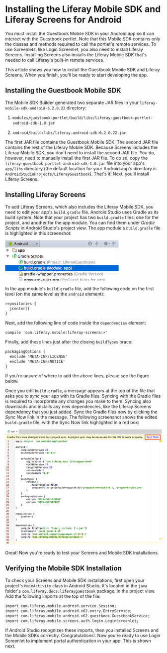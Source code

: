 # Installing the Liferay Mobile SDK and Liferay Screens for Android

You must install the Guestbook Mobile SDK in your Android app so it can interact 
with the Guestbook portlet. Note that this Mobile SDK contains only the classes 
and methods required to call the portlet's remote services. To use Screenlets, 
like Login Screenlet, you also need to install Liferay Screens. Installing 
Screens also installs the Liferay Mobile SDK that's needed to call Liferay's 
built-in remote services. 

This article shows you how to install the Guestbook Mobile SDK and Liferay 
Screens. When you finish, you'll be ready to start developing the app. 

## Installing the Guestbook Mobile SDK [](id=installing-the-guestbook-mobile-sdk)

The Mobile SDK Builder generated two separate JAR files in your
`liferay-mobile-sdk-android-6.2.0.22` directory: 

1. `modules/guestbook-portlet/build/libs/liferay-guestbook-portlet-android-sdk-1.0.jar`

2. `android/build/libs/liferay-android-sdk-6.2.0.22.jar`

The first JAR file contains the Guestbook Mobile SDK. The second JAR file 
contains the rest of the Liferay Mobile SDK. Because Screens includes the 
Liferay Mobile SDK, you don't need to install the second JAR file. You do, 
however, need to manually install the first JAR file. To do so, copy the
`liferay-guestbook-portlet-android-sdk-1.0.jar` file into your app's `app/libs`
directory (the default location for your Android app's directory is
`AndroidStudioProjects/LiferayGuestbook`). That's it! Next, you'll install 
Liferay Screens. 

## Installing Liferay Screens

To add Liferay Screens, which also includes the Liferay Mobile SDK, you need to 
edit your app's `build.gradle` file. Android Studio uses Gradle as its build 
system. Note that your project has two `build.gradle` files: one for the 
project, and another for the app module. You can find them under *Gradle 
Scripts* in Android Studio's project view. The app module's `build.gradle` file 
is highlighted in this screenshot: 

![Figure 1: The app module's `build.gradle` file.](../../images/android-build-gradle-app-module.png)

In the app module's `build.gradle` file, add the following code on the first 
level (on the same level as the `android` element): 

    repositories {
      jcenter()
    }

Next, add the following line of code inside the `dependencies` element: 

    compile 'com.liferay.mobile:liferay-screens:+'

Finally, add these lines just after the closing `buildTypes` brace: 

    packagingOptions {
      exclude 'META-INF/LICENSE'
      exclude 'META-INF/NOTICE'
    }

If you're unsure of where to add the above lines, please see the figure below. 

Once you edit `build.gradle`, a message appears at the top of the file that asks 
you to *sync* your app with its Gradle files. Syncing with the Gradle files is 
required to incorporate any changes you make to them. Syncing also downloads and 
installs any new dependencies, like the Liferay Screens dependency that you just
added. Sync the Gradle files now by clicking the *Sync Now* link in the message.
The following screenshot shows the edited `build.gradle` file, with the Sync Now
link highlighted in a red box: 

![Figure 2: After editing the `build.gradle` file, click *Sync Now* to incorporate the changes in your app.](../../images/android-build-gradle-sync.png)
 
Great! Now you're ready to test your Screens and Mobile SDK installations. 

## Verifying the Mobile SDK Installation [](id=verifying-the-mobile-sdk-installation)

To check your Screens and Mobile SDK installations, first open your project's 
`MainActivity` class in Android Studio. It's located in the `java` folder's 
`com.liferay.docs.liferayguestbook` package, in the project view. Add the 
following imports at the top of the file:

    import com.liferay.mobile.android.service.Session;
    import com.liferay.mobile.android.v62.entry.EntryService;
    import com.liferay.mobile.android.v62.guestbook.GuestbookService;
    import com.liferay.mobile.screens.auth.login.LoginScreenlet;

If Android Studio recognizes these imports, then you installed Screens and the 
Mobile SDKs correctly. Congratulations!. Now you're ready to use Login Screenlet 
to implement portal authentication in your app. This is shown next. 
